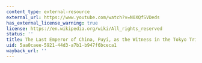 ```yaml
---
content_type: external-resource
external_url: https://www.youtube.com/watch?v=N0XQfSVDeds
has_external_license_warning: true
license: https://en.wikipedia.org/wiki/All_rights_reserved
status: ''
title: The Last Emperor of China, Puyi, as the Witness in the Tokyo Trials
uid: 5aa0caee-5921-44d3-a7b1-b947f6bceca1
wayback_url: ''
---
```

